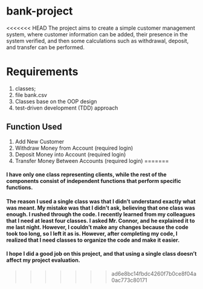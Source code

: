 # bank-project

<<<<<<< HEAD
The project aims to create a simple customer management system, where customer information can be added, their presence in the system verified, and then some calculations such as withdrawal, deposit, and transfer can be performed.

# Requirements

1. classes;
2. file bank.csv
3. Classes base on the OOP design
4. test-driven development (TDD) approach

## Function Used

1. Add New Customer
2. Withdraw Money from Account (required login)
3. Deposit Money into Account (required login)
4. Transfer Money Between Accounts (required login)
=======
#### I have only one class representing clients, while the rest of the components consist of independent functions that perform specific functions.

#### The reason I used a single class was that I didn’t understand exactly what was meant. My mistake was that I didn’t ask, believing that one class was enough. I rushed through the code. I recently learned from my colleagues that I need at least four classes. I asked Mr. Connor, and he explained it to me last night. However, I couldn’t make any changes because the code took too long, so I left it as is. However, after completing my code, I realized that I need classes to organize the code and make it easier.

#### I hope I did a good job on this project, and that using a single class doesn’t affect my project evaluation.
>>>>>>> ad6e8bc14fbdc4260f7b0ce8f04a0ac773c80171
